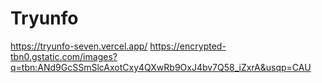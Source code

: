 # Tryunfo
https://tryunfo-seven.vercel.app/
https://encrypted-tbn0.gstatic.com/images?q=tbn:ANd9GcSSmSlcAxotCxy4QXwRb9OxJ4bv7Q58_iZxrA&usqp=CAU

